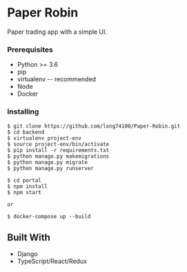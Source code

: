 # Paper Robin

Paper trading app with a simple UI.

### Prerequisites

* Python >= 3.6
* pip
* virtualenv -- recommended
* Node
* Docker

### Installing

    $ git clone https://github.com/long74100/Paper-Robin.git
    $ cd backend
    $ virtualenv project-env
    $ source project-env/bin/activate
    $ pip install -r requirements.txt
    $ python manage.py makemigrations
    $ python manage.py migrate
    $ python manage.py runserver
    
    $ cd portal  
    $ npm install
    $ npm start

    or 

    $ docker-compose up --build

## Built With

* Django
* TypeScript/React/Redux
